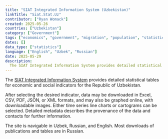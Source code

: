 ```yaml
---
title: "SIAT Integrated Information System (Uzbekistan)"
linkTitle: "Siat.Stat.Uz"
contributor: ["Ryan Womack"]
created: 2025-05-26
countries: ["Uzbekistan"]
category: ["Government"]
tags: ["economics", "government", "migration", "population", "statistics"]
dates: []
data_type: ["statistics"]
language: ["English", "Uzbek", "Russian"]
date: 2025-05-29
description: 
  The SIAT Integrated Information System provides detailed statistical tables for economic and social indicators for the Republic of Uzbekistan.
---
```


The [SIAT Integrated Information System](https://siat.stat.uz) provides detailed statistical tables for economic and social indicators for the Republic of Uzbekistan.

After selecting the desired indicator, data may be downloaded in Excel, CSV, PDF, JSON, or XML formats, and may also be graphed online, with downloadable images.  Either time series line charts or cartograms can be selected. Detailed metadata describes the provenance of the data and contacts for further information.

The site is navigable in Uzbek, Russian, and English. Most downloads of publications and tables are in Russian.
